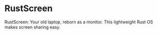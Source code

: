 # RustScreen
RustScreen: Your old laptop, reborn as a monitor. This lightweight Rust OS makes screen sharing easy.

